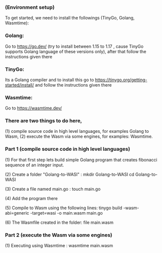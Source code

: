 ### (Environment setup)
To get started, we need to install the followings (TinyGo, Golang, Wasmtime): 

### Golang:
Go to https://go.dev/ (try to install between 1.15 to 1.17 , cause TinyGo supports Golang language of these versions only), after that follow the instructions given there

### TinyGo:
Its a Golang compiler and to install this go to https://tinygo.org/getting-started/install/ and follow the instructions given there

### Wasmtime:
Go to https://wasmtime.dev/

### There are two things to do here, 
(1) compile source code in high level languages, for examples Golang to Wasm, 
(2) execute the Wasm via some engines, for examples: Wasmtime.

### Part 1 (compile source code in high level languages)

(1) For that first step lets build simple Golang program that creates fibonacci sequence of an integer input.

(2) Create a folder "Golang-to-WASI" :
   mkdir Golang-to-WASI
   cd Golang-to-WASI

(3) Create a file named main.go :
   touch main.go

(4) Add the program there 

(5) Compile to Wasm using the following lines:
   tinygo build -wasm-abi=generic -target=wasi -o main.wasm main.go

(6) The Wasmfile created in the folder:
   file main.wasm

### Part 2 (execute the Wasm via some engines)

(1) Executing using Wasmtime :
   wasmtime main.wasm


